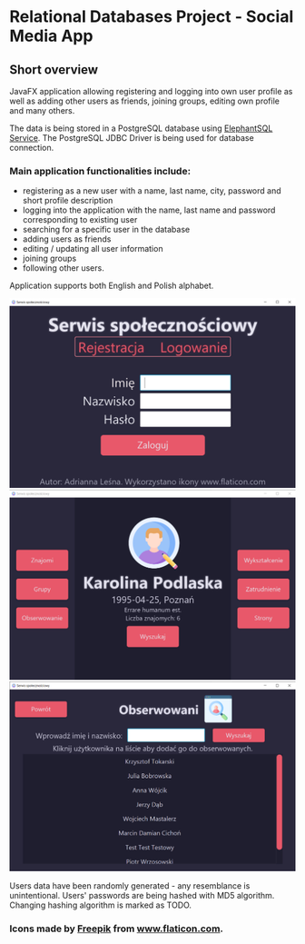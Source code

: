 <h1>Relational Databases Project - Social Media App</h1>
<h2>Short overview</h2>
JavaFX application allowing registering and logging into own user profile
as well as adding other users as friends, joining groups, editing own profile
and many others.

The data is being stored in a PostgreSQL database using <a href="https://www.elephantsql.com">ElephantSQL Service</a>.
The PostgreSQL JDBC Driver is being used for database connection.
<h3>Main application functionalities include:</h3>
<ul>
    <li>registering as a new user with a name, last name, city, password and short profile description</li>
    <li>logging into the application with the name, last name and password corresponding to existing user</li>
    <li>searching for a specific user in the database</li>
    <li>adding users as friends</li>
    <li>editing / updating all user information</li>
    <li>joining groups</li>
    <li>following other users.</li>
</ul>

Application supports both English and Polish alphabet.

![main project view](https://github.com/atrria/Social-Media-App/blob/master/images/prtscn1.png "Main application view")
![profile view](https://github.com/atrria/Social-Media-App/blob/master/images/prtscn2.png "Profile view")
![followed users view](https://github.com/atrria/Social-Media-App/blob/master/images/prtscn3.png "Followed users view")

Users data have been randomly generated - any resemblance is unintentional.
Users' passwords are being hashed with MD5 algorithm. Changing hashing algorithm is marked as TODO.

<h3>Icons made by <a href="https://www.freepik.com" title="Freepik">Freepik</a> from <a href="https://www.flaticon.com/">www.flaticon.com</a>.</h3>
